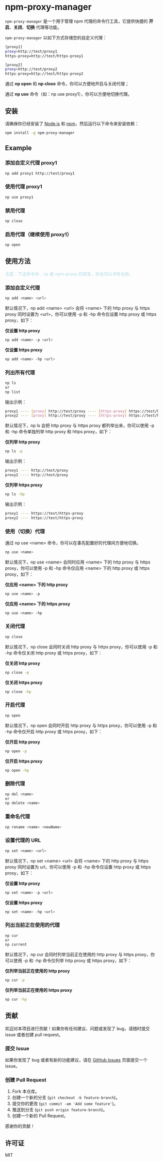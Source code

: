 # npm-proxy-manager

`npm-proxy-manager` 是一个用于管理 npm 代理的命令行工具，它提供快捷的 **开启**、**关闭**、**切换** 代理等功能。

`npm-proxy-manager` 以如下方式存储您的自定义代理：

```sh
[proxy1]
proxy=http://test/proxy1
https-proxy=http://test/https-proxy1

[proxy2]
proxy=http://test/proxy2
https-proxy=http://test/https-proxy2
```

通过 **np open** 和 **np close** 命令，你可以方便地开启与关闭代理；

通过 **np use** 命令（如：np use proxy1），你可以方便地切换代理。

## 安装

请确保你已经安装了 [Node.js](https://nodejs.org/) 和 [npm](https://www.npmjs.com/)，然后运行以下命令来安装依赖：

```sh
npm install -g npm-proxy-manager
```

## Example

### 添加自定义代理 proxy1

```sh
np add proxy1 http://test/proxy1
```

### 使用代理 proxy1

```sh
np use proxy1
```

### 禁用代理

```sh
np close
```

### 启用代理（继续使用 proxy1）

```sh
np open
```

## 使用方法

<span style="color: lightblue;">注意：下述命令中，np 是 npm-proxy 的简写，你也可以书写全称。</span>

### 添加自定义代理

```sh
np add <name> <url>
```

默认情况下，np add \<name> \<url> 会将 \<name> 下的 http proxy 与 https proxy 同时设置为 \<url>，你可以使用 -p 和 -hp 命令仅设置 http proxy 或 https proxy，如下：

**仅设置 http proxy**

```sh
np add <name> -p <url>
```

**仅设置 https proxy**

```sh
np add <name> -hp <url>
```

### 列出所有代理

```sh
np ls
or
np list
```

输出示例：

```sh
proxy1 ---- [proxy] http://test/proxy ---- [https-proxy] https://test/https-proxy
proxy2 ---- [proxy] http://test/proxy ---- [https-proxy] https://test/https-proxy
```

默认情况下，np ls 会把 http proxy 与 https proxy 都列举出来，你可以使用 -p 和 -hp 命令单独列举 http proxy 和 https proxy，如下：

**仅列举 http proxy**

```sh
np ls -p
```

输出示例：

```sh
proxy1 ---- http://test/proxy
proxy2 ---- http://test/proxy
```

**仅列举 https proxy**

```sh
np ls -hp
```

输出示例：

```sh
proxy1 ---- https://test/https-proxy
proxy2 ---- https://test/https-proxy
```

### 使用（切换）代理

通过 np use \<name> 命令，你可以在事先配置好的代理间方便地切换。

```sh
np use <name>
```

默认情况下，np use \<name> 会同时应用 \<name> 下的 http proxy 与 https proxy，你可以使用 -p 和 -hp 命令仅应用 \<name> 下的 http proxy 或 https proxy，如下：

**仅应用 \<name> 下的 http proxy**

```sh
np use <name> -p
```

**仅应用 \<name> 下的 https proxy**

```sh
np use <name> -hp
```

### 关闭代理

```sh
np close
```

默认情况下，np close 会同时关闭 http proxy 与 https proxy，你可以使用 -p 和 -hp 命令仅关闭 http proxy 或 https proxy，如下：

**仅关闭 http proxy**

```sh
np close -p
```

**仅关闭 https proxy**

```sh
np close -hp
```

### 开启代理

```sh
np open
```

默认情况下，np open 会同时开启 http proxy 与 https proxy，你可以使用 -p 和 -hp 命令仅开启 http proxy 或 https proxy，如下：

**仅开启 http proxy**

```sh
np open -p
```

**仅开启 https proxy**

```sh
np open -hp
```

### 删除代理

```sh
np del <name>
or
np delete <name>
```

### 重命名代理

```sh
np rename <name> <newName>
```

### 设置代理的 URL

```sh
np set <name> <url>
```

默认情况下，np set \<name> \<url> 会将 \<name> 下的 http proxy 与 https proxy 同时设置为 url，你可以使用 -p 和 -hp 命令仅设置 http proxy 或 https proxy，如下：

**仅设置 http proxy**

```sh
np set <name> -p <url>
```

**仅设置 https proxy**

```sh
np set <name> -hp <url>
```

### 列出当前正在使用的代理

```sh
np cur
or
np current
```

默认情况下，np cur 会同时列举当前正在使用的 http proxy 与 https proxy，你可以使用 -p 和 -hp 命令仅列举 http proxy 或 https proxy，如下：

**仅列举当前正在使用的 http proxy**

```sh
np cur -p
```

**仅列举当前正在使用的 https proxy**

```sh
np cur -hp
```

## 贡献

欢迎对本项目进行贡献！如果你有任何建议、问题或发现了 bug，请随时提交 issue 或者创建 pull request。

### 提交 Issue

如果你发现了 bug 或者有新的功能建议，请在 [GitHub Issues](https://github.com/jsdegithub/npm-proxy-manager/issues) 页面提交一个 issue。

### 创建 Pull Request

1. Fork 本仓库。
2. 创建一个新的分支 (`git checkout -b feature-branch`)。
3. 提交你的更改 (`git commit -am 'Add some feature'`)。
4. 推送到分支 (`git push origin feature-branch`)。
5. 创建一个新的 Pull Request。

感谢你的贡献！

## 许可证

MIT
